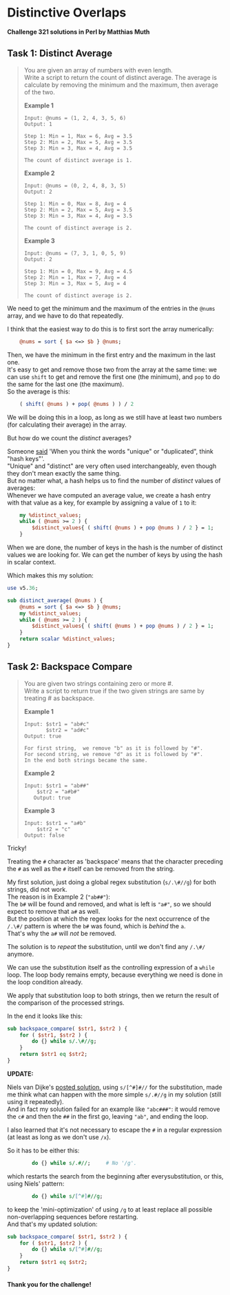 # Distinctive Overlaps

**Challenge 321 solutions in Perl by Matthias Muth**

## Task 1: Distinct Average

> You are given an array of numbers with even length.<br/>
> Write a script to return the count of distinct average. The average is calculate by removing the minimum and the maximum, then average of the two.
>
> **Example 1**
>
> ```text
> Input: @nums = (1, 2, 4, 3, 5, 6)
> Output: 1
>
> Step 1: Min = 1, Max = 6, Avg = 3.5
> Step 2: Min = 2, Max = 5, Avg = 3.5
> Step 3: Min = 3, Max = 4, Avg = 3.5
>
> The count of distinct average is 1.
>```
> 
>**Example 2**
> 
>```text
> Input: @nums = (0, 2, 4, 8, 3, 5)
> Output: 2
> 
>Step 1: Min = 0, Max = 8, Avg = 4
> Step 2: Min = 2, Max = 5, Avg = 3.5
> Step 3: Min = 3, Max = 4, Avg = 3.5
> 
>The count of distinct average is 2.
> ```
>
> **Example 3**
>
> ```text
>Input: @nums = (7, 3, 1, 0, 5, 9)
> Output: 2
> 
> Step 1: Min = 0, Max = 9, Avg = 4.5
>Step 2: Min = 1, Max = 7, Avg = 4
> Step 3: Min = 3, Max = 5, Avg = 4
> 
> The count of distinct average is 2.
>```

We need to get the minimum and the maximum of the entries in the `@nums` array, and we have to do that repeatedly.

I think that the easiest way to do this is to first sort the array numerically:

```perl
    @nums = sort { $a <=> $b } @nums;
```

Then, we have the minimum in the first entry
and the maximum in the last one.<br/>
It's easy to get and remove those two from the array at the same time:
we can use `shift` to get and remove the first one (the minimum),
and `pop` to do the same for the last one (the maximum).<br/>
So the average is this: 

```perl
    ( shift( @nums ) + pop( @nums ) ) / 2
```

We will be doing this in a loop,
as long as we still have at least two numbers
(for calculating their average) in the array.

But how do we count the *distinct* averages?

Someone
[said](https://perldoc.perl.org/perlfaq4#How-can-I-remove-duplicate-elements-from-a-list-or-array?)
'When you think the words "unique" or "duplicated", think "hash keys"'.<br/>
"Unique" and "distinct" are very often used interchangeably,
even though they don't mean exactly the same thing.<br/>
But no matter what,
a hash helps us to find the number of *distinct* values of averages:<br/>
Whenever we have computed an average value,
we create a hash entry with that value as a key,
for example by assigning a value of `1` to it:

```perl
    my %distinct_values;
    while ( @nums >= 2 ) {
        $distinct_values{ ( shift( @nums ) + pop @nums ) / 2 } = 1;
    }
```

When we are done,
the number of keys in the hash is the number of distinct values we are looking for.
We can get the number of keys by using the hash in scalar context.

Which makes this my solution:

```perl
use v5.36;

sub distinct_average( @nums ) {
    @nums = sort { $a <=> $b } @nums;
    my %distinct_values;
    while ( @nums >= 2 ) {
        $distinct_values{ ( shift( @nums ) + pop @nums ) / 2 } = 1;
    }
    return scalar %distinct_values;
}
```

## Task 2: Backspace Compare

> You are given two strings containing zero or more #.<br/>
> Write a script to return true if the two given strings are same by treating # as backspace.
>
> **Example 1**
>
> ```text
> Input: $str1 = "ab#c"
>        $str2 = "ad#c"
> Output: true
>
> For first string,  we remove "b" as it is followed by "#".
> For second string, we remove "d" as it is followed by "#".
> In the end both strings became the same.
>```
> 
>**Example 2**
> 
>```text
> Input: $str1 = "ab##"
>     $str2 = "a#b#"
>    Output: true
> ```
>
> **Example 3**
>
> ```text
>Input: $str1 = "a#b"
>     $str2 = "c"
> Output: false
>    ```

Tricky!

Treating the `#` character as 'backspace' means that the character preceding the `#` as well as the `#` itself can be removed from the string.

My first solution,
just doing a global regex substitution (`s/.\#//g`) for both strings,
did not work.<br/>
The reason is in Example 2 (`"ab##"`):<br/>
The `b#` will be found and removed,
and what is left is `"a#"`,
so we should expect to remove that `a#` as well.<br/>
But the position at which the regex looks for the next
occurrence of the `/.\#/` pattern is where the `b#` was found,
which is _behind_ the `a`.<br/>
That's why the `a#` will *not* be removed.

The solution is to *repeat* the substitution, until we don't find any  `/.\#/` anymore.

We can use the substitution itself as the controlling expression of a `while` loop. The loop body remains empty, because everything we need is done in the loop condition already.

We apply that substitution loop to both strings, then we return the result  of the comparison of the processed strings.

In the end it looks like this:

```perl
sub backspace_compare( $str1, $str2 ) {
    for ( $str1, $str2 ) {
        do {} while s/.\#//g;
    }
    return $str1 eq $str2;
}
```

**UPDATE:**

Niels van Dijke's
[posted solution](https://www.facebook.com/groups/theweeklychallengegroup/permalink/1357372518846815/),
using `s/[^#]#//` for the substitution,
made me think what can happen with the more simple `s/.#//g` in my solution
(still using it repeatedly).<br/>
And in fact my solution failed for an example like `"abc###"`:
it would remove the `c#` and then the `##` in the first go,
leaving `"ab"`, and ending the loop.

I also learned that it's not necessary to escape the `#` in a regular expression
(at least as long as we don't use `/x`).

So it has to be either this:
```perl
        do {} while s/.#//;		# No '/g'.
```
which restarts the search from the beginning after everysubstitution,
or this, using Niels' pattern:
```perl
        do {} while s/[^#]#//g;
```
to keep the 'mini-optimization' of using `/g`
to at least replace all possible non-overlapping sequences before restarting.<br/>
And that's my updated solution:

```perl
sub backspace_compare( $str1, $str2 ) {
    for ( $str1, $str2 ) {
        do {} while s/[^#]#//g;
    }
    return $str1 eq $str2;
}
```

#### **Thank you for the challenge!**
